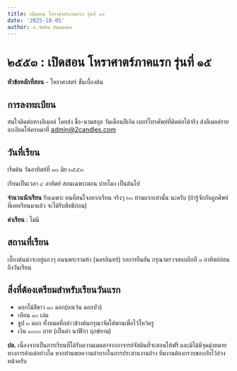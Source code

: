 ```yaml
---
title: เปิดสอน โหราศาตร์ภาคแรก รุ่นที่ ๑๕
date: '2025-10-05'
author: อ.จัสติน รัตนมงคล
---
```


# ๒๕๕๓ : เปิดสอน โหราศาตร์ภาคแรก รุ่นที่ ๑๕

**หัวข้อหลักที่สอน** - โหราศาสตร์ ขั้นเบื้องต้น

## การลงทะเบียน

สนใจติดต่อทางอีเมลล์ โดยส่ง ชื่อ-นามสกุล วันเดือนปีเกิด เบอร์โทรศัพท์ที่ติดต่อได้จริง
ส่งอีเมลล์รายละเอียดให้ครบมาที่ admin@2candles.com

## วันที่เรียน

เริ่มต้น วันอาทิตย์ที่ ๑๓ มิย ๒๕๕๓

เรียนเป็นเวลา ๔ อาทิตย์ สอนเฉพาะตอน บ่ายโมง เป็นต้นไป

**จำนวนนักเรียน** รับเฉพาะ คนที่สนใจอยากเรียน จริงๆ ๒๐ ท่านแรกเท่านั้น นะครับ
(ถ้ารู้จักกับลูกศิษย์ที่เคยเรียนมาแล้ว จะได้รับสิทธิก่อน)

**ค่าเรียน** : ไม่มี

## สถานที่เรียน

เบื้องต้นน่าจะอยู่แถวๆ ถนนพระรามห้า (นครอินทร์) รอการยืนยัน
กรุณาตรวจสอบอีกที ๑ อาทิตย์ก่อนถึงวันเรียน

## สิ่งที่ต้องเตรียมสำหรับเรียนวันแรก

* ดอกไม้สีขาว ๑๐ ดอก(ยกเว้น ดอกบัว)
* เทียน ๑๐ เล่ม
* ธูป ๓ ดอก ทั้งหมดที่กล่าวข้างต้นกรุณาจัดใส่พานเพื่อไว้ไหว้ครู
* เงิน ๑๐๐๐ บาท (เป็นค่า นาฬิกา ฤกษ์ยาม)

**ปล.** เนื่องจากเป็นการเรียนที่ได้รับความเมตตาจากอาจารย์จัสตินที่จะสอนให้ฟรี และมิได้มีจุดมุ่งหมายทางการค้าแต่อย่างใด หากท่านพบความลำบากในการประสานงานบ้าง  ทีมงานต้องกราบขออภัยไว้ล่วงหน้าครับ

